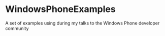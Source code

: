 WindowsPhoneExamples
====================

A set of examples using during my talks to the Windows Phone developer community
